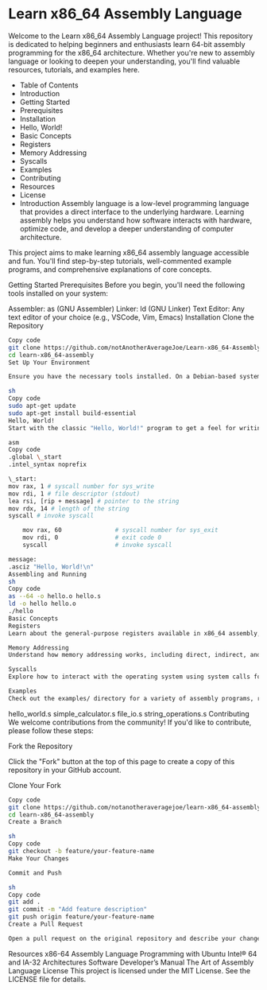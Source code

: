 # Learn x86_64 Assembly Language

Welcome to the Learn x86_64 Assembly Language project! This repository is dedicated to helping beginners and enthusiasts learn 64-bit assembly programming for the x86_64 architecture. Whether you're new to assembly language or looking to deepen your understanding, you'll find valuable resources, tutorials, and examples here.

- Table of Contents
- Introduction
- Getting Started
- Prerequisites
- Installation
- Hello, World!
- Basic Concepts
- Registers
- Memory Addressing
- Syscalls
- Examples
- Contributing
- Resources
- License
- Introduction
  Assembly language is a low-level programming language that provides a direct interface to the underlying hardware. Learning assembly helps you understand how software interacts with hardware, optimize code, and develop a deeper understanding of computer architecture.

This project aims to make learning x86_64 assembly language accessible and fun. You'll find step-by-step tutorials, well-commented example programs, and comprehensive explanations of core concepts.

Getting Started
Prerequisites
Before you begin, you'll need the following tools installed on your system:

Assembler: as (GNU Assembler)
Linker: ld (GNU Linker)
Text Editor: Any text editor of your choice (e.g., VSCode, Vim, Emacs)
Installation
Clone the Repository

```sh
Copy code
git clone https://github.com/notAnotherAverageJoe/Learn-x86_64-Assembly-Language
cd learn-x86_64-assembly
Set Up Your Environment

Ensure you have the necessary tools installed. On a Debian-based system, you can install them using:

sh
Copy code
sudo apt-get update
sudo apt-get install build-essential
Hello, World!
Start with the classic "Hello, World!" program to get a feel for writing and running assembly code.

asm
Copy code
.global \_start
.intel_syntax noprefix

\_start:
mov rax, 1 # syscall number for sys_write
mov rdi, 1 # file descriptor (stdout)
lea rsi, [rip + message] # pointer to the string
mov rdx, 14 # length of the string
syscall # invoke syscall

    mov rax, 60               # syscall number for sys_exit
    mov rdi, 0                # exit code 0
    syscall                   # invoke syscall

message:
.asciz "Hello, World!\n"
Assembling and Running
sh
Copy code
as --64 -o hello.o hello.s
ld -o hello hello.o
./hello
Basic Concepts
Registers
Learn about the general-purpose registers available in x86_64 assembly, such as rax, rbx, rcx, and rdx, and their purposes.

Memory Addressing
Understand how memory addressing works, including direct, indirect, and indexed addressing modes.

Syscalls
Explore how to interact with the operating system using system calls for performing tasks like input/output, process control, and file operations.

Examples
Check out the examples/ directory for a variety of assembly programs, ranging from simple arithmetic operations to more complex tasks like file handling and string manipulation.
```

hello_world.s
simple_calculator.s
file_io.s
string_operations.s
Contributing
We welcome contributions from the community! If you'd like to contribute, please follow these steps:

Fork the Repository

Click the "Fork" button at the top of this page to create a copy of this repository in your GitHub account.

Clone Your Fork

```sh
Copy code
git clone https://github.com/notanotheraveragejoe/learn-x86_64-assembly.git
cd learn-x86_64-assembly
Create a Branch

sh
Copy code
git checkout -b feature/your-feature-name
Make Your Changes

Commit and Push

sh
Copy code
git add .
git commit -m "Add feature description"
git push origin feature/your-feature-name
Create a Pull Request

Open a pull request on the original repository and describe your changes.
```

Resources
x86-64 Assembly Language Programming with Ubuntu
Intel® 64 and IA-32 Architectures Software Developer’s Manual
The Art of Assembly Language
License
This project is licensed under the MIT License. See the LICENSE file for details.
